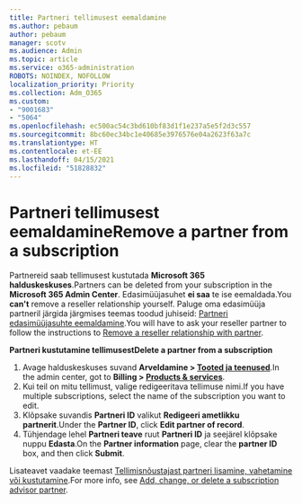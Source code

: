 ```yaml
---
title: Partneri tellimusest eemaldamine
ms.author: pebaum
author: pebaum
manager: scotv
ms.audience: Admin
ms.topic: article
ms.service: o365-administration
ROBOTS: NOINDEX, NOFOLLOW
localization_priority: Priority
ms.collection: Adm_O365
ms.custom:
- "9001683"
- "5064"
ms.openlocfilehash: ec500ac54c3bd610bf83d1f1e237a5e5f2d3c557
ms.sourcegitcommit: 8bc60ec34bc1e40685e3976576e04a2623f63a7c
ms.translationtype: HT
ms.contentlocale: et-EE
ms.lasthandoff: 04/15/2021
ms.locfileid: "51828832"
---
```

# <a name="remove-a-partner-from-a-subscription"></a><span data-ttu-id="1c72f-102">Partneri tellimusest eemaldamine</span><span class="sxs-lookup"><span data-stu-id="1c72f-102">Remove a partner from a subscription</span></span>

<span data-ttu-id="1c72f-103">Partnereid saab tellimusest kustutada **Microsoft 365 halduskeskuses**.</span><span class="sxs-lookup"><span data-stu-id="1c72f-103">Partners can be deleted from your subscription in the **Microsoft 365 Admin Center**.</span></span> <span data-ttu-id="1c72f-104">Edasimüüjasuhet **ei saa** te ise eemaldada.</span><span class="sxs-lookup"><span data-stu-id="1c72f-104">You **can't** remove a reseller relationship yourself.</span></span> <span data-ttu-id="1c72f-105">Paluge oma edasimüüja partneril järgida järgmises teemas toodud juhiseid: [Partneri edasimüüjasuhte eemaldamine](https://docs.microsoft.com/partner-center/remove-a-relationship).</span><span class="sxs-lookup"><span data-stu-id="1c72f-105">You will have to ask your reseller partner to follow the instructions to [Remove a reseller relationship with partner](https://docs.microsoft.com/partner-center/remove-a-relationship).</span></span>

<span data-ttu-id="1c72f-106">**Partneri kustutamine tellimusest**</span><span class="sxs-lookup"><span data-stu-id="1c72f-106">**Delete a partner from a subscription**</span></span>

1. <span data-ttu-id="1c72f-107">Avage halduskeskuses suvand **Arveldamine > [Tooted ja teenused](https://go.microsoft.com/fwlink/p/?linkid=842054)**.</span><span class="sxs-lookup"><span data-stu-id="1c72f-107">In the admin center, got to **Billing > [Products & services](https://go.microsoft.com/fwlink/p/?linkid=842054)**.</span></span>
2. <span data-ttu-id="1c72f-108">Kui teil on mitu tellimust, valige redigeeritava tellimuse nimi.</span><span class="sxs-lookup"><span data-stu-id="1c72f-108">If you have multiple subscriptions, select the name of the subscription you want to edit.</span></span>
3. <span data-ttu-id="1c72f-109">Klõpsake suvandis **Partneri ID** valikut **Redigeeri ametlikku partnerit**.</span><span class="sxs-lookup"><span data-stu-id="1c72f-109">Under the **Partner ID**, click **Edit partner of record**.</span></span>
4. <span data-ttu-id="1c72f-110">Tühjendage lehel **Partneri teave** ruut **Partneri ID** ja seejärel klõpsake nuppu **Edasta**.</span><span class="sxs-lookup"><span data-stu-id="1c72f-110">On the **Partner information** page, clear the **partner ID** box, and then click **Submit**.</span></span>

<span data-ttu-id="1c72f-111">Lisateavet vaadake teemast [Tellimisnõustajast partneri lisamine, vahetamine või kustutamine](https://docs.microsoft.com/microsoft-365/admin/misc/add-partner?view=o365-worldwide).</span><span class="sxs-lookup"><span data-stu-id="1c72f-111">For more info, see [Add, change, or delete a subscription advisor partner](https://docs.microsoft.com/microsoft-365/admin/misc/add-partner?view=o365-worldwide).</span></span>
